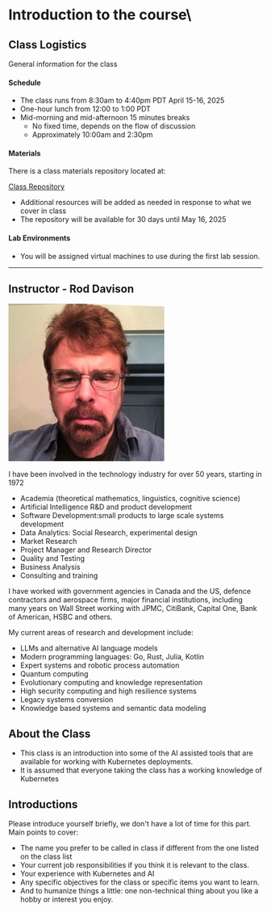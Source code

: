 # Introduction to the course\

## Class Logistics

General information for the class

#### Schedule

- The class runs from 8:30am to 4:40pm PDT April 15-16, 2025
- One-hour lunch from 12:00 to 1:00 PDT
- Mid-morning and mid-afternoon 15 minutes breaks
    - No fixed time, depends on the flow of discussion
    - Approximately 10:00am and 2:30pm

#### Materials

There is a class materials repository located at:

[Class Repository](https://github.com/ExgnosisClasses/2507-KubernetesAI)

- Additional resources will be added as needed in response to what we cover in class
- The repository will be available for 30 days until May 16, 2025

#### Lab Environments

- You will be assigned virtual machines to use during the first lab session.


---


## Instructor - Rod Davison

<img src="images/RodDavison.png" width="309"   alt=""/>

I have been involved in the technology industry for over 50 years, starting in 1972

- Academia (theoretical mathematics, linguistics, cognitive science)
- Artificial Intelligence R&D and product development
- Software Development:small products to large scale systems development
- Data Analytics: Social Research, experimental design
- Market Research
- Project Manager and Research Director
- Quality and Testing
- Business Analysis
- Consulting and training

I have worked with government agencies in Canada and the US, defence contractors and aerospace firms, major financial institutions, including many years on Wall Street working with JPMC, CitiBank, Capital One, Bank of American, HSBC and others.

My current areas of research and development include:

- LLMs and alternative AI language models
- Modern programming languages: Go, Rust, Julia, Kotlin
- Expert systems and robotic process automation
- Quantum computing
- Evolutionary computing and knowledge representation
- High security computing and high resilience systems
- Legacy systems conversion
- Knowledge based systems and semantic data modeling

## About the Class

- This class is an introduction into some of the AI assisted tools that are available for working with Kubernetes deployments.
- It is assumed that everyone taking the class has a working knowledge of Kubernetes

## Introductions

Please introduce yourself briefly, we don't have a lot of time for this part. Main points to cover:

- The name you prefer to be called in class if different from the one listed on the class list
- Your current job responsibilities if you think it is relevant to the class.
- Your experience with Kubernetes and AI
- Any specific objectives for the class or specific items you want to learn.
- And to humanize things a little: one non-technical thing about you like a hobby or interest you enjoy.
